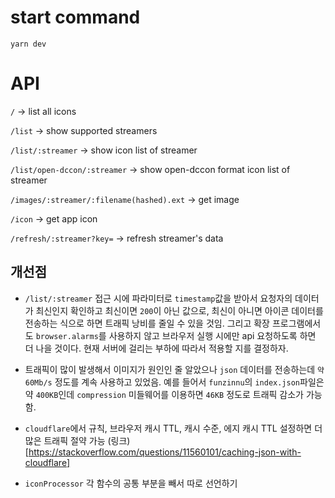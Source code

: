 # start command
`yarn dev`

# API
`/` -> list all icons

`/list` -> show supported streamers

`/list/:streamer` -> show icon list of streamer

`/list/open-dccon/:streamer` -> show open-dccon format icon list of streamer

`/images/:streamer/:filename(hashed).ext` -> get image

`/icon` -> get app icon

`/refresh/:streamer?key=` -> refresh streamer's data



## 개선점

- `/list/:streamer` 접근 시에 파라미터로 `timestamp`값을 받아서 요청자의 데이터가 최신인지 확인하고 최신이면 `200`이 아닌 값으로, 최신이 아니면 아이콘 데이터를 전송하는 식으로 하면 트래픽 낭비를 줄일 수 있을 것임. 그리고 확장 프로그램에서도 `browser.alarms`를 사용하지 않고 브라우저 실행 시에만 api 요청하도록 하면 더 나을 것이다. 현재 서버에 걸리는 부하에 따라서 적용할 지를 결정하자.

- 트래픽이 많이 발생해서 이미지가 원인인 줄 알았으나 `json` 데이터를 전송하는데 `약 60Mb/s` 정도를 계속 사용하고 있었음. 예를 들어서 `funzinnu`의 `index.json`파일은 약 `400KB`인데 `compression` 미들웨어를 이용하면 `46KB` 정도로 트래픽 감소가 가능함. 

- `cloudflare`에서 규칙, 브라우저 캐시 TTL, 캐시 수준, 에지 캐시 TTL 설정하면 더 많은 트래픽 절약 가능 (링크)[https://stackoverflow.com/questions/11560101/caching-json-with-cloudflare]

- `iconProcessor` 각 함수의 공통 부분을 빼서 따로 선언하기